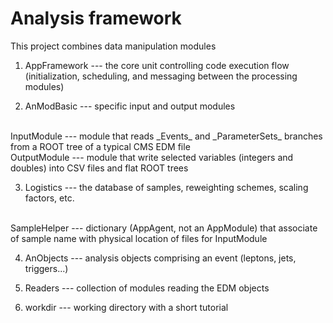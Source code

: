 Analysis framework
==================

This project combines data manipulation modules

1. AppFramework --- the core unit controlling code execution flow (initialization, scheduling, and messaging between the processing modules)

2. AnModBasic --- specific input and output modules
<br>
InputModule --- module that reads _Events_ and _ParameterSets_ branches from a ROOT tree of a typical CMS EDM file
<br>
OutputModule --- module that write selected variables (integers and doubles) into CSV files and flat ROOT trees

3. Logistics --- the database of samples, reweighting schemes, scaling factors, etc.
<br>
SampleHelper --- dictionary (AppAgent, not an AppModule) that associate of sample name with physical location of files for InputModule

4. AnObjects --- analysis objects comprising an event (leptons, jets, triggers...)

5. Readers --- collection of modules reading the EDM objects 

6. workdir --- working directory with a short tutorial
